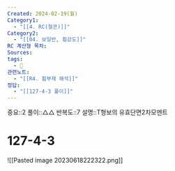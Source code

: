 ```yaml
---
Created: 2024-02-19(월)
Category1:
  - "[[4. RC(철콘)]]"
Category2:
  - "[[04. 보일반, 휨강도]]"
RC 계산형 목차: 
Sources: 
tags:
  - 🧮
관련노트:
  - "[[R4. 휨부재 해석]]"
정답:
  - "[[127-4-3 풀이]]"
---
```

중요::2
풀이::△△
반복도::7
설명::T형보의 유효단면2차모멘트
#  127-4-3




![[Pasted image 20230618222322.png]]